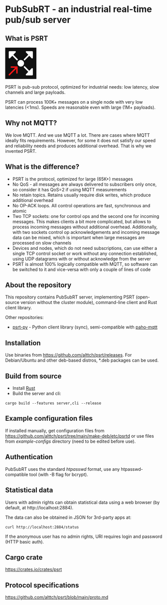 # PubSubRT - an industrial real-time pub/sub server

## What is PSRT

<img src="https://raw.githubusercontent.com/alttch/psrt/main/psrt-logo.png"
width="100" />

PSRT is pub-sub protocol, optimized for industrial needs: low latency, slow
channels and large payloads.

PSRT can process 100K+ messages on a single node with very low latencies
(<1ms). Speeds are reasonable even with large (1M+ payloads).

## Why not MQTT?

We love MQTT. And we use MQTT a lot. There are cases where MQTT ideally fits
requirements. However, for some it does not satisfy our speed and reliability
needs and produces additional overhead. That is why we invented PSRT.

## What is the difference?

* PSRT is the protocol, optimized for large (65K+) messages
* No QoS - all messages are always delivered to subscribers only once, so
  consider it has QoS=2 if using MQTT measurements
* No retain topics. Retains usually require disk writes, which produce
  additional overhead
* No OP-ACK loops. All control operations are fast, synchronous and atomic
* Two TCP sockets: one for control ops and the second one for incoming
  messages. This makes clients a bit more complicated, but allows to process
  incoming messages without additional overhead. Additionally, with two sockets
  control op acknowledgements and incoming message data can be mixed, which is
  important when large messages are processed on slow channels
* Devices and nodes, which do not need subscriptions, can use either a single
  TCP control socket or work without any connection established, using UDP
  datagrams with or without acknowledge from the server
* PSRT is almost 100% logically compatible with MQTT, so software can be
  switched to it and vice-versa with only a couple of lines of code

## About the repository

This repository contains PubSubRT server, implementing PSRT (open-source
version without the cluster module), command-line client and Rust client
library.

Other repositories:

* [psrt-py](https://github.com/alttch/psrt-py) - Python client library (sync),
  semi-compatible with [paho-mqtt](https://github.com/eclipse/paho.mqtt.python)

## Installation

Use binaries from <https://github.com/alttch/psrt/releases>. For Debian/Ubuntu
and other deb-based distros, *.deb packages can be used.

## Build from source

* Install [Rust](https://www.rust-lang.org/tools/install)
* Build the server and cli:

```shell
cargo build --features server,cli --release
```

## Example configuration files

If installed manually, get configuration files from
<https://github.com/alttch/psrt/tree/main/make-deb/etc/psrtd> or use files from
*example-configs* directory (need to be edited before use).

## Authentication

PubSubRT uses the standard *htpasswd* format, use any htpasswd-compatible tool
(with -B flag for bcrypt).

## Statistical data

Users with admin rights can obtain statistical data using a web browser (by
default, at http://localhost:2884).

The data can also be obtained in JSON for 3rd-party apps at:

```shell
curl http://localhost:2884/status
```

If the anonymous user has no admin rights, URI requires login and password
(HTTP basic auth).

## Cargo crate

<https://crates.io/crates/psrt>

## Protocol specifications

<https://github.com/alttch/psrt/blob/main/proto.md>
